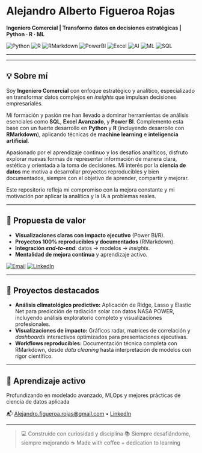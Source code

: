 # Alejandro Alberto Figueroa Rojas

**Ingeniero Comercial | Transformo datos en decisiones estratégicas | Python · R · ML**

![Python](https://img.shields.io/badge/Python-3670A0?style=for-the-badge&logo=python&logoColor=white)
![R](https://img.shields.io/badge/R-276DC3?style=for-the-badge&logo=r&logoColor=white)
![RMarkdown](https://img.shields.io/badge/RMarkdown-75AADB?style=for-the-badge&logo=markdown&logoColor=white)
![PowerBI](https://img.shields.io/badge/Power%20BI-F2C811?style=for-the-badge&logo=power-bi&logoColor=black)
![Excel](https://img.shields.io/badge/Excel-217346?style=for-the-badge&logo=microsoft-excel&logoColor=white)
![AI](https://img.shields.io/badge/AI-FF6F00?style=for-the-badge&logo=tensorflow&logoColor=white)
![ML](https://img.shields.io/badge/Machine%20Learning-6f42c1?style=for-the-badge&logo=tensorflow&logoColor=white)
![SQL](https://img.shields.io/badge/SQL-4479A1?style=for-the-badge&logo=mysql&logoColor=white)

---



---

## 💡 Sobre mí

Soy **Ingeniero Comercial** con enfoque estratégico y analítico, especializado en transformar datos complejos en *insights* que impulsan decisiones empresariales.

Mi formación y pasión me han llevado a dominar herramientas de análisis esenciales como **SQL**, **Excel Avanzado**, y **Power BI**. Complemento esta base con un fuerte desarrollo en **Python** y **R** (incluyendo desarrollo con **RMarkdown**), aplicando técnicas de **machine learning** e **inteligencia artificial**.

Apasionado por el aprendizaje continuo y los desafíos analíticos, disfruto explorar nuevas formas de representar información de manera clara, estética y orientada a la toma de decisiones. Mi interés por la **ciencia de datos** me motiva a desarrollar proyectos reproducibles y bien documentados, siempre con el objetivo de aprender, compartir y mejorar.

Este repositorio refleja mi compromiso con la mejora constante y mi motivación por aplicar la analítica y la IA a problemas reales.

---

## 🎯 Propuesta de valor

* **Visualizaciones claras con impacto ejecutivo** (Power BI/R).
* **Proyectos 100% reproducibles y documentados** (RMarkdown).
* **Integración *end-to-end***: datos → modelos → *insights*.
* **Mentalidad de mejora continua** y aprendizaje activo.

[![Email](https://img.shields.io/badge/Contacto-email-D14836?style=for-the-badge&logo=gmail&logoColor=white)](mailto:Alejandro.figueroa.rojas@gmail.com)
[![LinkedIn](https://img.shields.io/badge/LinkedIn-0A66C2?style=for-the-badge&logo=linkedin&logoColor=white)](https://www.linkedin.com/in/alejandrofigueroarojas)

---

## 📂 Proyectos destacados

-   **Análisis climatológico predictivo:** Aplicación de Ridge, Lasso y Elastic Net para predicción de radiación solar con datos NASA POWER, incluyendo análisis exploratorio completo y visualizaciones profesionales.
-   **Visualizaciones de impacto:** Gráficos radar, matrices de correlación y *dashboards* interactivos optimizados para presentaciones ejecutivas.
-   **Workflows reproducibles:** Documentación técnica completa con RMarkdown, desde *data cleaning* hasta interpretación de modelos con rigor científico.

---

## 🚀 Aprendizaje activo

Profundizando en modelado avanzado, MLOps y mejores prácticas de ciencia de datos aplicada

📬 [Alejandro.figueroa.rojas@gmail.com](mailto:Alejandro.figueroa.rojas@gmail.com) • [LinkedIn](https://www.linkedin.com/in/alejandrofigueroarojas)

---

> 💻 Construido con curiosidad y disciplina
> 📚 Siempre desafiándome, siempre mejorando
> ☕ Made with coffee + dedication to learning
>


